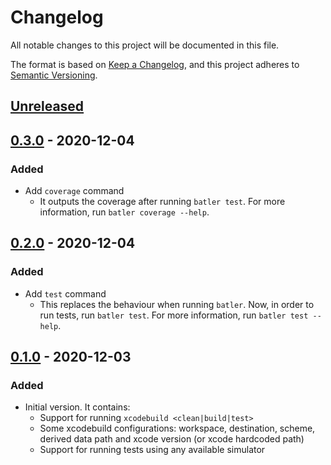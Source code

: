 # Changelog
All notable changes to this project will be documented in this file.

The format is based on [Keep a Changelog](https://keepachangelog.com/en/1.0.0/),
and this project adheres to [Semantic Versioning](https://semver.org/spec/v2.0.0.html).

## [Unreleased]

## [0.3.0] - 2020-12-04
### Added
- Add `coverage` command
  - It outputs the coverage after running `batler test`. For more information, run `batler coverage --help`.

## [0.2.0] - 2020-12-04
### Added
- Add `test` command
  - This replaces the behaviour when running `batler`. Now, in order to run tests,
    run `batler test`. For more information, run `batler test --help`.

## [0.1.0] - 2020-12-03
### Added
- Initial version. It contains:
  - Support for running `xcodebuild <clean|build|test>`
  - Some xcodebuild configurations: workspace, destination, scheme, derived data path and xcode version (or xcode hardcoded path)
  - Support for running tests using any available simulator


[Unreleased]: https://github.com/vitorbaraujo/batler/compare/0.3.0...HEAD
[0.3.0]: https://github.com/vitorbaraujo/batler/releases/tag/0.3.0
[0.2.0]: https://github.com/vitorbaraujo/batler/releases/tag/0.2.0
[0.1.0]: https://github.com/vitorbaraujo/batler/releases/tag/0.1.0
